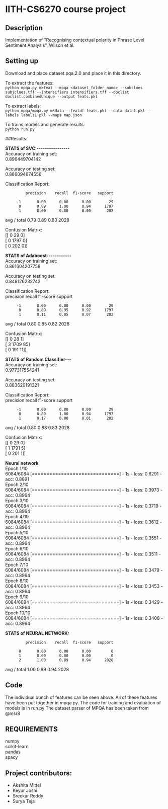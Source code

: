 # IITH-CS6270 course project

## Description

Implementation of "Recognising contextual polarity in Phrase Level Sentiment Analysis", Wilson et al.  

## Setting up
Download and place dataset.pqa.2.0 and place it in this directory.  

To extract the features:  
`python mpqa.py mkfeat --mpqa <dataset_folder_name> --subclues subjclues.tff --intensifiers intensifiers.tff --doclist doclist.combinedUnique --output feats.pkl`  
  
To extract labels:  
`python mpqa/mpqa.py mkdata --featdf feats.pkl --data data1.pkl --labels labels1.pkl --maps map.json`  
  
To trains models and generate results:  
`python run.py`  
  
##Results: 
  
**STATS of SVC:----------------**    
Accuracy on training set:  
0.896449704142  
  
Accuracy on testing set:  
0.886094674556  
  
Classification Report:  

             precision    recall  f1-score   support

         -1       0.00      0.00      0.00        29
          0       0.89      1.00      0.94      1797
          1       0.00      0.00      0.00       202
  
avg / total       0.79      0.89      0.83      2028    
  
Confusion Matrix:  
[[   0   29    0]  
 [   0 1797    0]  
 [   0  202    0]]  

  
**STATS of Adaboost------------**    
Accuracy on training set:  
0.861604207758  
  
Accuracy on testing set:  
0.848126232742  
  
Classification Report:  
             precision    recall  f1-score   support

         -1       0.00      0.00      0.00        29
          0       0.89      0.95      0.92      1797
          1       0.11      0.05      0.07       202

avg / total       0.80      0.85      0.82      2028  
  
Confusion Matrix:  
[[   0   28    1]  
 [   3 1709   85]  
 [   0  191   11]]  

  
**STATS of Random Classifier---**  
Accuracy on training set:  
0.977317554241  
  
Accuracy on testing set:  
0.883629191321  
  
Classification Report:  
             precision    recall  f1-score   support

         -1       0.00      0.00      0.00        29
          0       0.89      1.00      0.94      1797
          1       0.17      0.00      0.01       202

avg / total       0.80      0.88      0.83      2028  
  
Confusion Matrix:  
[[   0   29    0]  
 [   1 1791    5]  
 [   0  201    1]]  


**Neural network**  
Epoch 1/10  
6084/6084 [==============================] - 1s - loss: 0.6291 - acc: 0.8891        
Epoch 2/10  
6084/6084 [==============================] - 1s - loss: 0.3973 - acc: 0.8964       
Epoch 3/10  
6084/6084 [==============================] - 1s - loss: 0.3719 - acc: 0.8964         
Epoch 4/10  
6084/6084 [==============================] - 1s - loss: 0.3612 - acc: 0.8964       
Epoch 5/10  
6084/6084 [==============================] - 1s - loss: 0.3551 - acc: 0.8964       
Epoch 6/10  
6084/6084 [==============================] - 1s - loss: 0.3511 - acc: 0.8964        
Epoch 7/10  
6084/6084 [==============================] - 1s - loss: 0.3479 - acc: 0.8964       
Epoch 8/10  
6084/6084 [==============================] - 1s - loss: 0.3453 - acc: 0.8964       
Epoch 9/10  
6084/6084 [==============================] - 1s - loss: 0.3429 - acc: 0.8964        
Epoch 10/10  
6084/6084 [==============================] - 1s - loss: 0.3408 - acc: 0.8964     

**STATS of NEURAL NETWORK:**  

             precision    recall  f1-score   support

          0       0.00      0.00      0.00         0
          1       0.00      0.00      0.00         0
          2       1.00      0.89      0.94      2028

avg / total       1.00      0.89      0.94      2028

## Code   
The individual bunch of features can be seen above. All of these features have been put together in mpqa.py. 
The code for training and evaluation of models is in run.py
The dataset parser of MPQA has been taken from @msr8  

## REQUIREMENTS
numpy  
scikit-learn  
pandas    
spacy  

## Project contributors:
* Akshita Mittel
* Keyur Joshi
* Sreekar Reddy
* Surya Teja
